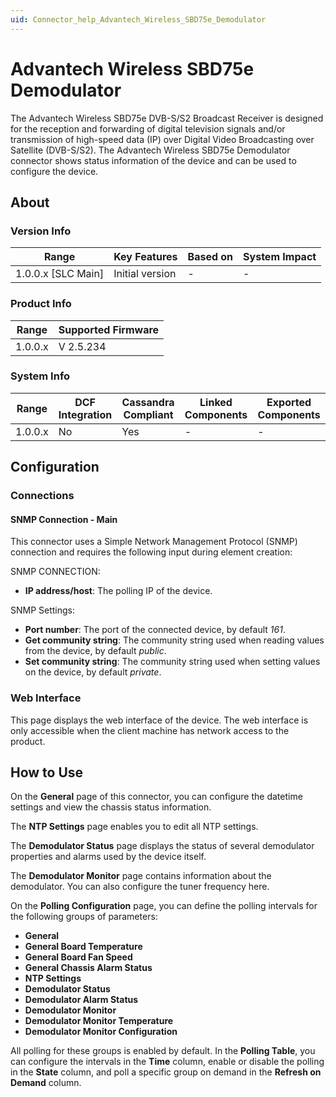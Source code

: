 ```yaml
---
uid: Connector_help_Advantech_Wireless_SBD75e_Demodulator
---
```


# Advantech Wireless SBD75e Demodulator

The Advantech Wireless SBD75e DVB-S/S2 Broadcast Receiver is designed for the reception and forwarding of digital television signals and/or transmission of high-speed data (IP) over Digital Video Broadcasting over Satellite (DVB-S/S2). The Advantech Wireless SBD75e Demodulator connector shows status information of the device and can be used to configure the device.

## About

### Version Info

| **Range**            | **Key Features** | **Based on** | **System Impact** |
|----------------------|------------------|--------------|-------------------|
| 1.0.0.x \[SLC Main\] | Initial version  | \-           | \-                |

### Product Info

| **Range** | **Supported Firmware** |
|-----------|------------------------|
| 1.0.0.x   | V 2.5.234              |

### System Info

| **Range** | **DCF Integration** | **Cassandra Compliant** | **Linked Components** | **Exported Components** |
|-----------|---------------------|-------------------------|-----------------------|-------------------------|
| 1.0.0.x   | No                  | Yes                     | \-                    | \-                      |

## Configuration

### Connections

#### SNMP Connection - Main

This connector uses a Simple Network Management Protocol (SNMP) connection and requires the following input during element creation:

SNMP CONNECTION:

- **IP address/host**: The polling IP of the device.

SNMP Settings:

- **Port number**: The port of the connected device, by default *161*.
- **Get community string**: The community string used when reading values from the device, by default *public*.
- **Set community string**: The community string used when setting values on the device, by default *private*.

### Web Interface

This page displays the web interface of the device. The web interface is only accessible when the client machine has network access to the product.

## How to Use

On the **General** page of this connector, you can configure the datetime settings and view the chassis status information.

The **NTP Settings** page enables you to edit all NTP settings.

The **Demodulator Status** page displays the status of several demodulator properties and alarms used by the device itself.

The **Demodulator Monitor** page contains information about the demodulator. You can also configure the tuner frequency here.

On the **Polling Configuration** page, you can define the polling intervals for the following groups of parameters:

- **General**
- **General Board Temperature**
- **General Board Fan Speed**
- **General Chassis Alarm Status**
- **NTP Settings**
- **Demodulator Status**
- **Demodulator Alarm Status**
- **Demodulator Monitor**
- **Demodulator Monitor Temperature**
- **Demodulator Monitor Configuration**

All polling for these groups is enabled by default. In the **Polling Table**, you can configure the intervals in the **Time** column, enable or disable the polling in the **State** column, and poll a specific group on demand in the **Refresh on Demand** column.
